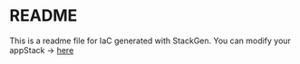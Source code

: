 # README
This is a readme file for IaC generated with StackGen.
You can modify your appStack -> [here](http://main.dev.stackgen.com/appstacks/4696df27-06af-41ef-81c6-aa91fd20f5d0)
